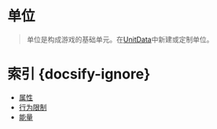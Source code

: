 # 单位

> 单位是构成游戏的基础单元。在[UnitData]中新建或定制单位。

[UnitData]: 404

# 索引 {docsify-ignore}
  * [属性](/ac/unit/attribute)
  * [行为限制](/ac/unit/restriction)
  * [能量](/ac/unit/能量)
